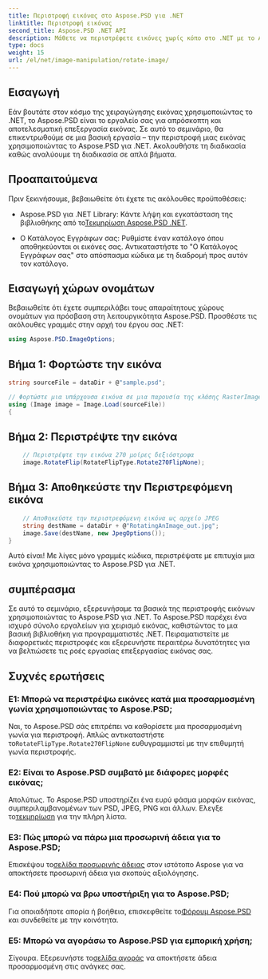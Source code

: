 ```yaml
---
title: Περιστροφή εικόνας στο Aspose.PSD για .NET
linktitle: Περιστροφή εικόνας
second_title: Aspose.PSD .NET API
description: Μάθετε να περιστρέφετε εικόνες χωρίς κόπο στο .NET με το Aspose.PSD. Ακολουθήστε το βήμα προς βήμα σεμινάριο μας.
type: docs
weight: 15
url: /el/net/image-manipulation/rotate-image/
---
```

## Εισαγωγή

Εάν βουτάτε στον κόσμο της χειραγώγησης εικόνας χρησιμοποιώντας το .NET, το Aspose.PSD είναι το εργαλείο σας για απρόσκοπτη και αποτελεσματική επεξεργασία εικόνας. Σε αυτό το σεμινάριο, θα επικεντρωθούμε σε μια βασική εργασία – την περιστροφή μιας εικόνας χρησιμοποιώντας το Aspose.PSD για .NET. Ακολουθήστε τη διαδικασία καθώς αναλύουμε τη διαδικασία σε απλά βήματα.

## Προαπαιτούμενα

Πριν ξεκινήσουμε, βεβαιωθείτε ότι έχετε τις ακόλουθες προϋποθέσεις:

-  Aspose.PSD για .NET Library: Κάντε λήψη και εγκατάσταση της βιβλιοθήκης από το[Τεκμηρίωση Aspose.PSD .NET](https://reference.aspose.com/psd/net/).

- Ο Κατάλογος Εγγράφων σας: Ρυθμίστε έναν κατάλογο όπου αποθηκεύονται οι εικόνες σας. Αντικαταστήστε το "Ο Κατάλογος Εγγράφων σας" στο απόσπασμα κώδικα με τη διαδρομή προς αυτόν τον κατάλογο.

## Εισαγωγή χώρων ονομάτων

Βεβαιωθείτε ότι έχετε συμπεριλάβει τους απαραίτητους χώρους ονομάτων για πρόσβαση στη λειτουργικότητα Aspose.PSD. Προσθέστε τις ακόλουθες γραμμές στην αρχή του έργου σας .NET:

```csharp
using Aspose.PSD.ImageOptions;
```

## Βήμα 1: Φορτώστε την εικόνα

```csharp
string sourceFile = dataDir + @"sample.psd";

// Φορτώστε μια υπάρχουσα εικόνα σε μια παρουσία της κλάσης RasterImage
using (Image image = Image.Load(sourceFile))
{
```

## Βήμα 2: Περιστρέψτε την εικόνα

```csharp
    // Περιστρέψτε την εικόνα 270 μοίρες δεξιόστροφα
    image.RotateFlip(RotateFlipType.Rotate270FlipNone);
```

## Βήμα 3: Αποθηκεύστε την Περιστρεφόμενη εικόνα

```csharp
    // Αποθηκεύστε την περιστρεφόμενη εικόνα ως αρχείο JPEG
    string destName = dataDir + @"RotatingAnImage_out.jpg";
    image.Save(destName, new JpegOptions());
}
```

Αυτό είναι! Με λίγες μόνο γραμμές κώδικα, περιστρέψατε με επιτυχία μια εικόνα χρησιμοποιώντας το Aspose.PSD για .NET.

## συμπέρασμα

Σε αυτό το σεμινάριο, εξερευνήσαμε τα βασικά της περιστροφής εικόνων χρησιμοποιώντας το Aspose.PSD για .NET. Το Aspose.PSD παρέχει ένα ισχυρό σύνολο εργαλείων για χειρισμό εικόνας, καθιστώντας το μια βασική βιβλιοθήκη για προγραμματιστές .NET. Πειραματιστείτε με διαφορετικές περιστροφές και εξερευνήστε περαιτέρω δυνατότητες για να βελτιώσετε τις ροές εργασίας επεξεργασίας εικόνας σας.

## Συχνές ερωτήσεις

### Ε1: Μπορώ να περιστρέψω εικόνες κατά μια προσαρμοσμένη γωνία χρησιμοποιώντας το Aspose.PSD;

 Ναι, το Aspose.PSD σάς επιτρέπει να καθορίσετε μια προσαρμοσμένη γωνία για περιστροφή. Απλώς αντικαταστήστε το`RotateFlipType.Rotate270FlipNone` ευθυγραμμιστεί με την επιθυμητή γωνία περιστροφής.

### Ε2: Είναι το Aspose.PSD συμβατό με διάφορες μορφές εικόνας;

 Απολύτως. Το Aspose.PSD υποστηρίζει ένα ευρύ φάσμα μορφών εικόνας, συμπεριλαμβανομένων των PSD, JPEG, PNG και άλλων. Ελεγξε το[τεκμηρίωση](https://reference.aspose.com/psd/net/) για την πλήρη λίστα.

### Ε3: Πώς μπορώ να πάρω μια προσωρινή άδεια για το Aspose.PSD;

 Επισκέψου το[σελίδα προσωρινής άδειας](https://purchase.aspose.com/temporary-license/) στον ιστότοπο Aspose για να αποκτήσετε προσωρινή άδεια για σκοπούς αξιολόγησης.

### Ε4: Πού μπορώ να βρω υποστήριξη για το Aspose.PSD;

 Για οποιαδήποτε απορία ή βοήθεια, επισκεφθείτε το[Φόρουμ Aspose.PSD](https://forum.aspose.com/c/psd/34) και συνδεθείτε με την κοινότητα.

### Ε5: Μπορώ να αγοράσω το Aspose.PSD για εμπορική χρήση;

 Σίγουρα. Εξερευνήστε το[σελίδα αγοράς](https://purchase.aspose.com/buy) να αποκτήσετε άδεια προσαρμοσμένη στις ανάγκες σας.
